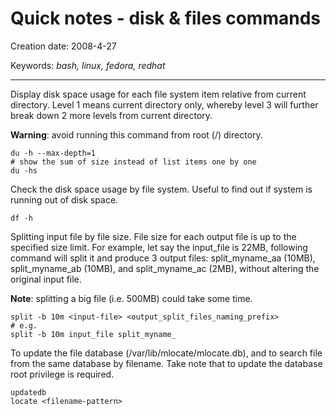 # Quick notes - disk & files commands

Creation date: 2008-4-27

Keywords: *bash, linux, fedora, redhat*

---


Display disk space usage for each file system item relative from current directory. Level 1 means current directory only, whereby level 3 will further break down 2 more levels from current directory.

**Warning**: avoid running this command from root (/) directory.
```
du -h --max-depth=1
# show the sum of size instead of list items one by one
du -hs
```

Check the disk space usage by file system. Useful to find out if system is running out of disk space.
```
df -h
```

Splitting input file by file size. File size for each output file is up to the specified size limit. For example, let say the input_file is 22MB, following command will split it and produce 3 output files: split_myname_aa (10MB), split_myname_ab (10MB), and split_myname_ac (2MB), without altering the original input file.

**Note**: splitting a big file (i.e. 500MB) could take some time.
```
split -b 10m <input-file> <output_split_files_naming_prefix>
# e.g.
split -b 10m input_file split_myname_
```

To update the file database (/var/lib/mlocate/mlocate.db), and to search file from the same database by filename. Take note that to update the database root privilege is required.
```
updatedb
locate <filename-pattern>
```
